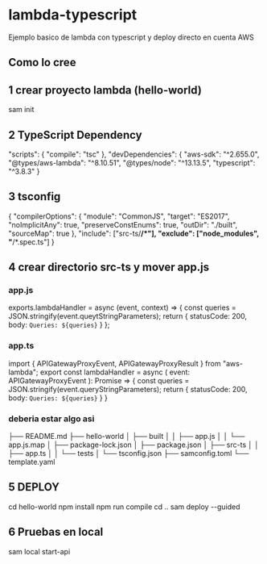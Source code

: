 # lambda-typescript
Ejemplo basico de lambda con typescript y deploy directo en cuenta AWS

## Como lo cree      
## 1  crear proyecto lambda (hello-world)           

sam init

## 2  TypeScript Dependency         

"scripts": {
  "compile": "tsc"
},
"devDependencies": {
  "aws-sdk": "^2.655.0",
  "@types/aws-lambda": "^8.10.51",
  "@types/node": "^13.13.5",
  "typescript": "^3.8.3"
}

## 3  tsconfig         
{
  "compilerOptions": {
    "module": "CommonJS",
    "target": "ES2017",
    "noImplicitAny": true,
    "preserveConstEnums": true,
    "outDir": "./built",
    "sourceMap": true
  },
  "include": ["src-ts/**/*"],
  "exclude": ["node_modules", "**/*.spec.ts"]
}


## 4  crear directorio src-ts y mover app.js       

### app.js       
exports.lambdaHandler = async (event, context) => {
  const queries = JSON.stringify(event.queytStringParameters);
  return {
    statusCode: 200,
    body: `Queries: ${queries}`
  }
};

### app.ts          
import { 
  APIGatewayProxyEvent, 
  APIGatewayProxyResult 
} from "aws-lambda";
export const lambdaHandler = async (
  event: APIGatewayProxyEvent
): Promise<APIGatewayProxyResult> => {
  const queries = JSON.stringify(event.queryStringParameters);
  return {
    statusCode: 200,
    body: `Queries: ${queries}`
  }
}

### deberia estar algo asi          
        
├── README.md
├── hello-world
│   ├── built
│   │   ├── app.js
│   │   └── app.js.map
│   ├── package-lock.json
│   ├── package.json
│   ├── src-ts
│   │   ├── app.ts
│   │   └── tests
│   └── tsconfig.json
├── samconfig.toml
└── template.yaml

## 5 DEPLOY   

cd hello-world
npm install
npm run compile
cd ..
sam deploy --guided


## 6 Pruebas en local     
           
sam local start-api

